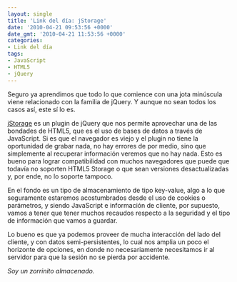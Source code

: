 ```yaml
---
layout: single
title: 'Link del día: jStorage'
date: '2010-04-21 09:53:56 +0000'
date_gmt: '2010-04-21 11:53:56 +0000'
categories:
- Link del día
tags:
- JavaScript
- HTML5
- jQuery
---
```


Seguro ya aprendimos que todo lo que comience con una jota minúscula viene relacionado con la familia de jQuery. Y aunque no sean todos los casos así, este sí lo es.

[jStorage](http://www.jstorage.info/) es un plugin de jQuery que nos permite aprovechar una de las bondades de HTML5, que es el uso de bases de datos a través de JavaScript. Si es que el navegador es viejo y el plugin no tiene la oportunidad de grabar nada, no hay errores de por medio, sino que simplemente al recuperar información veremos que no hay nada. Esto es bueno para lograr compatibilidad con muchos navegadores que puede que todavía no soporten HTML5 Storage o que sean versiones desactualizadas y, por ende, no lo soporte tampoco.

En el fondo es un tipo de almacenamiento de tipo key-value, algo a lo que seguramente estaremos acostumbrados desde el uso de cookies o parámetros, y siendo JavaScript e información de cliente, por supuesto, vamos a tener que tener muchos recaudos respecto a la seguridad y el tipo de información que vamos a guardar.

Lo bueno es que ya podemos proveer de mucha interacción del lado del cliente, y con datos semi-persistentes, lo cual nos amplia un poco el horizonte de opciones, en donde no necesariamente necesitamos ir al servidor para que la sesión no se pierda por accidente.

_Soy un zorrinito almacenado._
